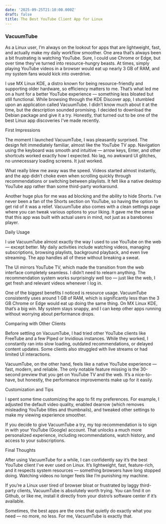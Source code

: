 ```yaml
---
date: '2025-09-25T21:10:00.000Z'
draft: false
title: The Best YouTube Client App for Linux
---
```


### VacuumTube

As a Linux user, I’m always on the lookout for apps that are lightweight, fast, and actually make my daily workflow smoother. One area that’s always been a bit frustrating is watching YouTube. Sure, I could use Chrome or Edge, but over time they’ve turned into resource-hungry beasts. At times, simply playing YouTube videos in a browser would eat up nearly 3 GB of RAM, and my system fans would kick into overdrive.

I use MX Linux KDE, a distro known for being resource-friendly and supporting older hardware, so efficiency matters to me. That’s what led me on a hunt for a better YouTube experience — something less bloated but still functional. While browsing through the KDE Discover app, I stumbled upon an application called VacuumTube. I didn’t know much about it at the time, but the description sounded promising. I decided to download the Debian package and give it a try. Honestly, that turned out to be one of the best Linux app discoveries I’ve made recently.

First Impressions

The moment I launched VacuumTube, I was pleasantly surprised. The design felt immediately familiar, almost like the YouTube TV app. Navigation using the keyboard was smooth and intuitive — arrow keys, Enter, and other shortcuts worked exactly how I expected. No lag, no awkward UI glitches, no unnecessary loading screens. It just worked.

What really blew me away was the speed. Videos started almost instantly, and the app didn’t choke even when scrolling quickly through recommendations or switching between playlists. It felt like a native desktop YouTube app rather than some third-party workaround.

Another huge plus for me was ad blocking and the ability to hide Shorts. I’ve never been a fan of the Shorts section on YouTube, so having the option to get rid of it was a relief. VacuumTube also comes with a clean settings page where you can tweak various options to your liking. It gave me the sense that this app was built with actual users in mind, not just as a barebones player.

Daily Usage

I use VacuumTube almost exactly the way I used to use YouTube on the web — except better. My daily activities include watching videos, managing subscriptions, browsing playlists, background playback, and even live streaming. The app handles all of these without breaking a sweat.

The UI mirrors YouTube TV, which made the transition from the web interface completely seamless. I didn’t need to relearn anything. The recommendation system works surprisingly well too — just like the web, I get fresh and relevant videos whenever I log in.

One of the biggest benefits I noticed is resource usage. VacuumTube consistently uses around 1 GB of RAM, which is significantly less than the 3 GB Chrome or Edge would eat up doing the same thing. On MX Linux KDE, that’s a big win. My system stays snappy, and I can keep other apps running without worrying about performance drops.

Comparing with Other Clients

Before settling on VacuumTube, I had tried other YouTube clients like FreeTube and a few Piped or Invidious instances. While they worked, I constantly ran into slow loading, outdated recommendations, or delayed content updates. Some clients also struggled with live streams or had limited UI interactions.

VacuumTube, on the other hand, feels like a native YouTube experience — fast, modern, and reliable. The only notable feature missing is the 30-second preview that you get on YouTube TV and the web. It’s a nice-to-have, but honestly, the performance improvements make up for it easily.

Customization and Tips

I spent some time customizing the app to fit my preferences. For example, I adjusted the default video quality, enabled dearrow (which removes misleading YouTube titles and thumbnails), and tweaked other settings to make my viewing experience smoother.

If you decide to give VacuumTube a try, my top recommendation is to sign in with your YouTube (Google) account. That unlocks a much more personalized experience, including recommendations, watch history, and access to your subscriptions.

Final Thoughts

After using VacuumTube for a while, I can confidently say it’s the best YouTube client I’ve ever used on Linux. It’s lightweight, fast, feature-rich, and it respects system resources — something browsers have long stopped doing. Watching videos no longer feels like I’m punishing my machine.

If you’re a Linux user tired of browser bloat or frustrated by laggy third-party clients, VacuumTube is absolutely worth trying. You can find it on Github, or like me, install it directly from your distro’s software center if it’s available.

Sometimes, the best apps are the ones that quietly do exactly what you need — no more, no less. For me, VacuumTube is exactly that.
